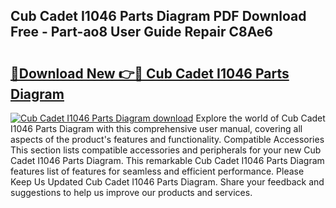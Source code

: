 ## Cub Cadet I1046 Parts Diagram PDF Download Free - Part-ao8 User Guide Repair C8Ae6

# <h2><a href="http://dfsnib3.blite.top/?on=Cub+Cadet+I1046+Parts+Diagram">🔗Download New 👉🔴 Cub Cadet I1046 Parts Diagram</a></h2>

[![Cub Cadet I1046 Parts Diagram download](https://i.imgur.com/lujVjoI.png)](http://dfsnib3.blite.top/?on=Cub+Cadet+I1046+Parts+Diagram)
Explore the world of Cub Cadet I1046 Parts Diagram with this comprehensive user manual, covering all aspects of the product's features and functionality. Compatible Accessories This section lists compatible accessories and peripherals for your new Cub Cadet I1046 Parts Diagram. This remarkable Cub Cadet I1046 Parts Diagram features list of features for seamless and efficient performance. Please Keep Us Updated Cub Cadet I1046 Parts Diagram. Share your feedback and suggestions to help us improve our products and services.
